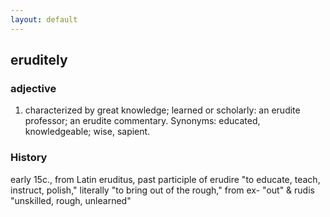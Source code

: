 ```yaml
---
layout: default
---
```


## eruditely

### adjective
1. characterized by great knowledge; learned or scholarly:
an erudite professor; an erudite commentary.
Synonyms: educated, knowledgeable; wise, sapient.

### History
early 15c., from Latin eruditus, past participle of erudire "to educate, teach, instruct, polish," literally "to bring out of the rough," from ex- "out" & rudis "unskilled, rough, unlearned" 
